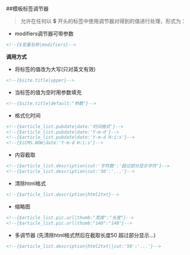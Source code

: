 ##模板标签调节器

> 允许在任何以 **$** 开头的标签中使用调节器对得到的值进行处理，形式为：

- modifiers调节器可带参数

```html
<!--{$变量名称|modifiers}-->
```


**调用方式**

- 将标签的值改为大写(只对英文有效)

```html
<!--{$site.title|upper}-->
```

- 当标签的值为空时用参数填充

```html
<!--{$site.title|default:"参数"}-->
```

- 格式化时间

```html
<!--{$article_list.pubdate|date:'时间格式'}-->
<!--{$article_list.pubdate|date:'Y-m-d'}-->
<!--{$article_list.pubdate|date:'Y-m-d H:i:s'}-->
<!--{$iCMS.NOW|date:'Y-m-d H:i:s'}-->
```

- 内容截取

```html
<!--{$article_list.description|cut:'字符数':'超过部分显示字符'}-->
<!--{$article_list.description|cut:'50':'...'}-->
```

- 清除html格式

```html
<!--{$article_list.description|html2txt}-->
```

- 缩略图

```html
<!--{$article_list.pic.url|thumb:"宽度":"长度"}-->
<!--{$article_list.pic.url|thumb:"140":"140"}-->
```

- 多调节器 (先清除html格式然后在截取长度50 超过部分显示...)

```html
<!--{$article_list.description|html2txt||cut:'50':'...'}-->
```
